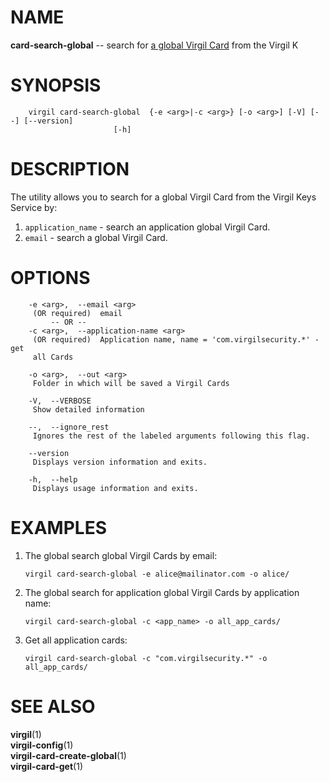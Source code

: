 NAME
====

**card-search-global** -- search for [a global Virgil
Card](https://github.com/VirgilSecurity/virgil/wiki/Virgil-Glossary#global-virgil-card)
from the Virgil K

SYNOPSIS
========

        virgil card-search-global  {-e <arg>|-c <arg>} [-o <arg>] [-V] [--] [--version]
                           [-h]

DESCRIPTION
===========

The utility allows you to search for a global Virgil Card from the
Virgil Keys Service by:

1.  `application_name` - search an application global Virgil Card.
2.  `email` - search a global Virgil Card.

OPTIONS
=======

        -e <arg>,  --email <arg>
         (OR required)  email
             -- OR --
        -c <arg>,  --application-name <arg>
         (OR required)  Application name, name = 'com.virgilsecurity.*' - get
         all Cards

        -o <arg>,  --out <arg>
         Folder in which will be saved a Virgil Cards

        -V,  --VERBOSE
         Show detailed information

        --,  --ignore_rest
         Ignores the rest of the labeled arguments following this flag.

        --version
         Displays version information and exits.

        -h,  --help
         Displays usage information and exits.

EXAMPLES
========

1.  The global search global Virgil Cards by email:

        virgil card-search-global -e alice@mailinator.com -o alice/

2.  The global search for application global Virgil Cards by application
    name:

        virgil card-search-global -c <app_name> -o all_app_cards/

3.  Get all application cards:

        virgil card-search-global -c "com.virgilsecurity.*" -o all_app_cards/

SEE ALSO
========

**virgil**(1)  
**virgil-config**(1)  
**virgil-card-create-global**(1)  
**virgil-card-get**(1)
